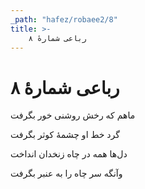 ```yaml
---
_path: "hafez/robaee2/8"
title: >-
    رباعی شمارهٔ ۸
---
```

# رباعی شمارهٔ ۸

<div class="b" id="bn1"><div class="m1"><p>ماهم که رخش روشنی خور بگرفت</p></div>
<div class="m2"><p>گرد خط او چشمهٔ کوثر بگرفت</p></div></div>
<div class="b" id="bn2"><div class="m1"><p>دل‌ها همه در چاه زنخدان انداخت</p></div>
<div class="m2"><p>وآنگه سر چاه را به عنبر بگرفت</p></div></div>

